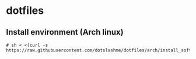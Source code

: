 # dotfiles

## Install environment (Arch linux)

```
# sh < <(curl -s https://raw.githubusercontent.com/dotslashme/dotfiles/arch/install_software)
```

